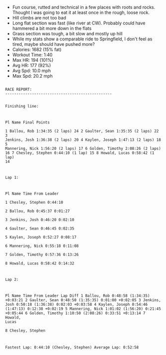   * Fun course, rutted and technical in a few places with roots and rocks. Thought I was going to eat it at least once in the rough, loose rock.
  * Hill climbs are not too bad
  * Long flat section was fast (like river at CW). Probably could have hammered a bit more down in the flats
  * Grass section was tough, a bit slow and mostly up hill
  * While my stats show a comparable ride to Springfield, I don't feel as tired, maybe should have pushed more?
  * Calories: 1682 (15% fat)
  * Workout Time: 1:40
  * Max HR: 194 (101%)
  * Avg HR: 177 (92%)
  * Avg Spd: 10.0 mph
  * Max Spd: 20.2 mph

<code>
RACE REPORT:
------------------------------------------------

Finishing line:

Pl Name                                    Final                Points         
1  Ballou, Rob                             1:34:35 (2 laps)     24
2  Gaulter, Sean                           1:35:35 (2 laps)     22
3  Jenkins, Josh                           1:36:38 (2 laps)     20
4  Kaylen, Joseph                          1:47:13 (2 laps)     18
5  Mannering, Nick                         1:56:20 (2 laps)     17
6  Golden, Timothy                         2:08:26 (2 laps)     16
7  Chesley, Stephen                        0:44:10 (1 lap)      15
8  Howald, Lucas                           0:58:42 (1 lap)      14

Lap 1:

Pl Name                                    Time                 From Leader    
1  Chesley, Stephen                        0:44:10                              
2  Ballou, Rob                             0:45:37              0:01:27         
3  Jenkins, Josh                           0:46:20              0:02:10         
4  Gaulter, Sean                           0:46:45              0:02:35         
5  Kaylen, Joseph                          0:52:27              0:08:17         
6  Mannering, Nick                         0:55:18              0:11:08         
7  Golden, Timothy                         0:57:36              0:13:26         
8  Howald, Lucas                           0:58:42              0:14:32         

Lap 2:

Pl Name                                    Time                 From Leader    Lap Diff
1  Ballou, Rob                             0:48:58 (1:34:35)                    +0:03:21
2  Gaulter, Sean                           0:48:50 (1:35:35)    0:01:00         +0:02:05
3  Jenkins, Josh                           0:50:18 (1:36:38)    0:02:03         +0:03:58
4  Kaylen, Joseph                          0:54:46 (1:47:13)    0:12:38         +0:02:19
5  Mannering, Nick                         1:01:02 (1:56:20)    0:21:45         +0:05:44
6  Golden, Timothy                         1:10:50 (2:08:26)    0:33:51         +0:13:14
7  Howald, Lucas                                                                
8  Chesley, Stephen                                                             

Fastest Lap: 0:44:10 (Chesley, Stephen)
Average Lap: 0:52:58
</code>